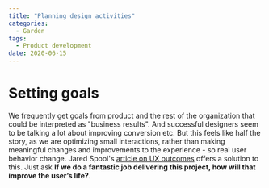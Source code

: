 ```yaml
---
title: "Planning design activities"
categories:
  - Garden
tags:
  - Product development
date: 2020-06-15
---
```


# Setting goals

We frequently get goals from product and the rest of the organization that could be interpreted as "business results". And successful designers seem to be talking a lot about improving conversion etc. But this feels like half the story, as we are optimizing small interactions, rather than making meaningful changes and improvements to the experience - so real user behavior change. Jared Spool's [article on UX outcomes](https://articles.uie.com/why-ux-outcomes-make-better-goals-than-business-outcomes/) offers a solution to this. Just ask **If we do a fantastic job delivering this project, how will that improve the user’s life?**.
